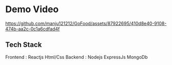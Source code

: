 # Demo Video

https://github.com/manju121212/GoFood/assets/87922695/410d8e40-9108-474b-aa2c-0c1a6cdfad4f

## Tech Stack 
  Frontend : Reactjs Html/Css 
  Backend : Nodejs ExpressJs MongoDb

